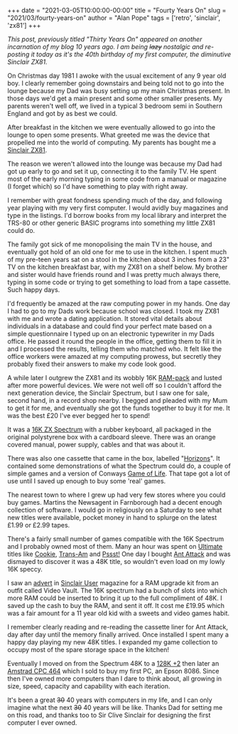 +++
date = "2021-03-05T10:00:00-00:00"
title = "Fourty Years On"
slug = "2021/03/fourty-years-on"
author = "Alan Pope"
tags = ['retro', 'sinclair', 'zx81']
+++

*This post, previously titled "Thirty Years On" appeared on another incarnation of my blog 10 years ago. I am being ~~lazy~~ nostalgic and re-posting it today as it's the 40th birthday of my first computer, the diminutive Sinclair ZX81.*

On Christmas day 1981 I awoke with the usual excitement of any 9 year old boy. I clearly remember going downstairs and being told not to go into the lounge because my Dad was busy setting up my main Christmas present. In those days we'd get a main present and some other smaller presents. My parents weren't well off, we lived in a typical 3 bedroom semi in Southern England and got by as best we could.

After breakfast in the kitchen we were eventually allowed to go into the lounge to open some presents. What greeted me was the device that propelled me into the world of computing. My parents has bought me a [Sinclair ZX81](https://en.wikipedia.org/wiki/ZX81).

The reason we weren't allowed into the lounge was because my Dad had got up early to go and set it up, connecting it to the family TV. He spent most of the early morning typing in some code from a manual or magazine (I forget which) so I'd have something to play with right away. 

I remember with great fondness spending much of the day, and following year playing with my very first computer. I would avidly buy magazines and type in the listings. I'd borrow books from my local library and interpret the TRS-80 or other generic BASIC programs into something my little ZX81 could do. 

The family got sick of me monopolising the main TV in the house, and eventually got hold of an old one for me to use in the kitchen. I spent much of my pre-teen years sat on a stool in the kitchen about 3 inches from a 23" TV on the kitchen breakfast bar, with my ZX81 on a shelf below. My brother and sister would have friends round and I was pretty much always there, typing in some code or trying to get something to load from a tape cassette. Such happy days.

I'd frequently be amazed at the raw computing power in my hands. One day I had to go to my Dads work because school was closed. I took my ZX81 with me and wrote a dating application. It stored vital details about individuals in a database and could find your perfect mate based on a simple questionnaire I typed up on an electronic typewriter in my Dads office. He passed it round the people in the office, getting them to fill it in and I processed the results, telling them who matched who. It felt like the office workers were amazed at my computing prowess, but secretly they probably fixed their answers to make my code look good.

A while later I outgrew the ZX81 and its wobbly 16K [RAM-pack](http://www.computinghistory.org.uk/det/33155/Memopak%2016K/) and lusted after more powerful devices. We were not well off so I couldn't afford the next generation device, the Sinclair Spectrum, but I saw one for sale, second hand, in a record shop nearby. I begged and pleaded with my Mum to get it for me, and eventually she got the funds together to buy it for me. It was the best £20 I've ever begged her to spend!

It was a [16K ZX Spectrum](https://en.wikipedia.org/wiki/ZX_Spectrum#ZX_Spectrum_16K/48K) with a rubber keyboard, all packaged in the original polystyrene box with a cardboard sleeve. There was an orange covered manual, power supply, cables and that was about it. 

There was also one cassette that came in the box, labelled "[Horizons](https://en.wikipedia.org/wiki/Horizons:_Software_Starter_Pack)". It contained some demonstrations of what the Spectrum could do, a couple of simple games and a version of Conways [Game of Life](https://en.wikipedia.org/wiki/Conway%27s_Game_of_Life). That tape got a lot of use until I saved up enough to buy some 'real' games.

The nearest town to where I grew up had very few stores where you could buy games. Martins the Newsagent in Farnborough had a decent enough collection of software. I would go in religiously on a Saturday to see what new titles were available, pocket money in hand to splurge on the latest £1.99 or £2.99 tapes. 

There's a fairly small number of games compatible with the 16K Spectrum and I probably owned most of them. Many an hour was spent on [Ultimate](https://en.wikipedia.org/wiki/Ultimate_Play_the_Game) titles like [Cookie](https://en.wikipedia.org/wiki/Cookie_(video_game)), [Trans-Am](https://en.wikipedia.org/wiki/Tranz_Am) and [Pssst!](https://en.wikipedia.org/wiki/Pssst) One day I bought [Ant Attack](https://en.wikipedia.org/wiki/Ant_Attack) and was dismayed to discover it was a 48K title, so wouldn't even load on my lowly 16K speccy.

I saw an [advert](https://worldofspectrum.org/archive/magazines/your-sinclair/10/0/1986/10/0#72) in [Sinclair User](https://worldofspectrum.org/archive/magazines/sinclair-user) magazine for a RAM upgrade kit from an outfit called Video Vault. The 16K spectrum had a bunch of slots into which more RAM could be inserted to bring it up to the full compliment of 48K. I saved up the cash to buy the RAM, and sent it off. It cost me £19.95 which was a fair amount for a 11 year old kid with a sweets and video games habit.

I remember clearly reading and re-reading the cassette liner for Ant Attack, day after day until the memory finally arrived. Once installed I spent many a happy day playing my new 48K titles. I expanded my game collection to occupy most of the spare storage space in the kitchen!

Eventually I moved on from the Spectrum 48K to a [128K +2](https://en.wikipedia.org/wiki/ZX_Spectrum#ZX_Spectrum_+2) then later an [Amstrad CPC 464](https://en.wikipedia.org/wiki/Amstrad_CPC#CPC_464) which I sold to buy my first PC, an Epson 8086. Since then I've owned more computers than I dare to think about, all growing in size, speed, capacity and capability with each iteration. 

It's been a great ~~30~~ 40 years with computers in my life, and I can only imagine what the next ~~30~~ 40 years will be like. Thanks Dad for setting me on this road, and thanks too to Sir Clive Sinclair for designing the first computer I ever owned.

